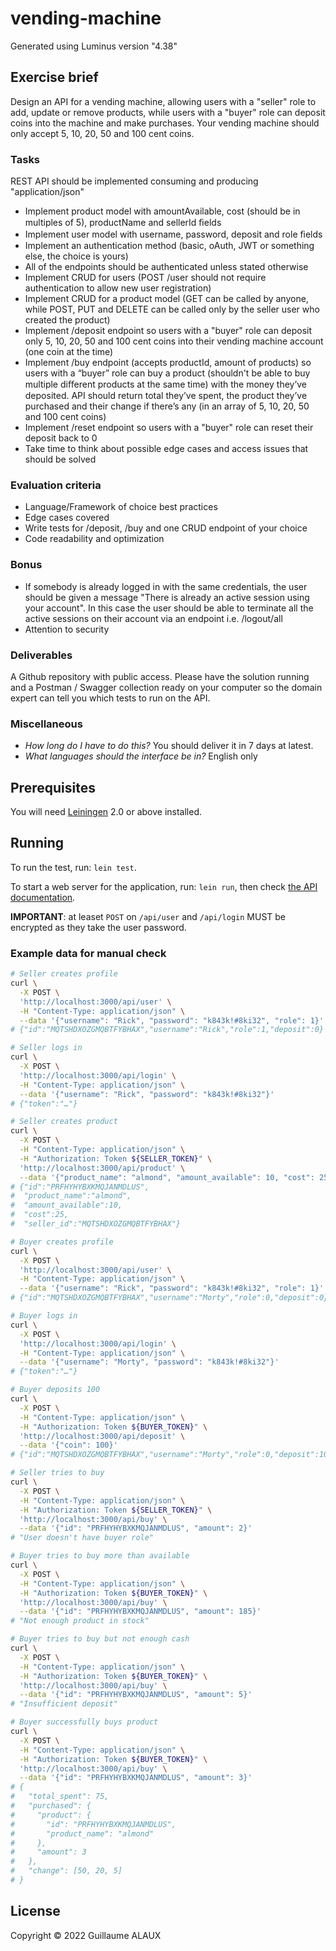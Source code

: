 # vending-machine

Generated using Luminus version "4.38"

## Exercise brief

Design an API for a vending machine, allowing users with a "seller" role to
add, update or remove products, while users with a "buyer" role can deposit
coins into the machine and make purchases. Your vending machine should only
accept 5, 10, 20, 50 and 100 cent coins.

### Tasks

REST API should be implemented consuming and producing "application/json"
- Implement product model with amountAvailable, cost (should be in multiples of
  5), productName and sellerId ﬁelds
- Implement user model with username, password, deposit and role ﬁelds
- Implement an authentication method (basic, oAuth, JWT or something else, the
  choice is yours)
- All of the endpoints should be authenticated unless stated otherwise
- Implement CRUD for users (POST /user should not require authentication to
  allow new user registration)
- Implement CRUD for a product model (GET can be called by anyone, while POST,
  PUT and DELETE can be called only by the seller user who created the product)
- Implement /deposit endpoint so users with a "buyer" role can deposit only 5,
  10, 20, 50 and 100 cent coins into their vending machine account (one coin at
  the time)
- Implement /buy endpoint (accepts productId, amount of products) so users with
  a “buyer” role can buy a product (shouldn't be able to buy multiple diﬀerent
  products at the same time) with the money they’ve deposited. API should
  return total they’ve spent, the product they’ve purchased and their change if
  there’s any (in an array of 5, 10, 20, 50 and 100 cent coins)
- Implement /reset endpoint so users with a "buyer" role can reset their
  deposit back to 0
- Take time to think about possible edge cases and access issues that should be
  solved

### Evaluation criteria

- Language/Framework of choice best practices
- Edge cases covered
- Write tests for /deposit, /buy and one CRUD endpoint of your choice
- Code readability and optimization

### Bonus

- If somebody is already logged in with the same credentials, the user should
  be given a message "There is already an active session using your account".
  In this case the user should be able to terminate all the active sessions on
  their account via an endpoint i.e. /logout/all
- Attention to security

### Deliverables

A Github repository with public access. Please have the solution running and a
Postman / Swagger collection ready on your computer so the domain expert can
tell you which tests to run on the API.

### Miscellaneous

- _How long do I have to do this?_ You should deliver it in 7 days at latest.
- _What languages should the interface be in?_ English only


## Prerequisites

You will need [Leiningen][1] 2.0 or above installed.

[1]: https://github.com/technomancy/leiningen

## Running

To run the test, run: `lein test`.

To start a web server for the application, run: `lein run`, then check [the API
documentation](http://localhost:3000/).

**IMPORTANT**: at leaset `POST` on `/api/user` and `/api/login` MUST be
encrypted as they take the user password.

### Example data for manual check

```bash
# Seller creates profile
curl \
  -X POST \
  'http://localhost:3000/api/user' \
  -H "Content-Type: application/json" \
  --data '{"username": "Rick", "password": "k843k!#8ki32", "role": 1}'
# {"id":"MQTSHDXOZGMQBTFYBHAX","username":"Rick","role":1,"deposit":0}

# Seller logs in
curl \
  -X POST \
  'http://localhost:3000/api/login' \
  -H "Content-Type: application/json" \
  --data '{"username": "Rick", "password": "k843k!#8ki32"}'
# {"token":"…"}

# Seller creates product
curl \
  -X POST \
  -H "Content-Type: application/json" \
  -H "Authorization: Token ${SELLER_TOKEN}" \
  'http://localhost:3000/api/product' \
  --data '{"product_name": "almond", "amount_available": 10, "cost": 25}'
# {"id":"PRFHYHYBXKMQJANMDLUS",
#  "product_name":"almond",
#  "amount_available":10,
#  "cost":25,
#  "seller_id":"MQTSHDXOZGMQBTFYBHAX"}

# Buyer creates profile
curl \
  -X POST \
  'http://localhost:3000/api/user' \
  -H "Content-Type: application/json" \
  --data '{"username": "Rick", "password": "k843k!#8ki32", "role": 1}'
# {"id":"MQTSHDXOZGMQBTFYBHAX","username":"Morty","role":0,"deposit":0}

# Buyer logs in
curl \
  -X POST \
  'http://localhost:3000/api/login' \
  -H "Content-Type: application/json" \
  --data '{"username": "Morty", "password": "k843k!#8ki32"}'
# {"token":"…"}

# Buyer deposits 100
curl \
  -X POST \
  -H "Content-Type: application/json" \
  -H "Authorization: Token ${BUYER_TOKEN}" \
  'http://localhost:3000/api/deposit' \
  --data '{"coin": 100}'
# {"id":"MQTSHDXOZGMQBTFYBHAX","username":"Morty","role":0,"deposit":100}

# Seller tries to buy
curl \
  -X POST \
  -H "Content-Type: application/json" \
  -H "Authorization: Token ${SELLER_TOKEN}" \
  'http://localhost:3000/api/buy' \
  --data '{"id": "PRFHYHYBXKMQJANMDLUS", "amount": 2}'
# "User doesn't have buyer role"

# Buyer tries to buy more than available
curl \
  -X POST \
  -H "Content-Type: application/json" \
  -H "Authorization: Token ${BUYER_TOKEN}" \
  'http://localhost:3000/api/buy' \
  --data '{"id": "PRFHYHYBXKMQJANMDLUS", "amount": 185}'
# "Not enough product in stock"

# Buyer tries to buy but not enough cash
curl \
  -X POST \
  -H "Content-Type: application/json" \
  -H "Authorization: Token ${BUYER_TOKEN}" \
  'http://localhost:3000/api/buy' \
  --data '{"id": "PRFHYHYBXKMQJANMDLUS", "amount": 5}'
# "Insufficient deposit"

# Buyer successfully buys product
curl \
  -X POST \
  -H "Content-Type: application/json" \
  -H "Authorization: Token ${BUYER_TOKEN}" \
  'http://localhost:3000/api/buy' \
  --data '{"id": "PRFHYHYBXKMQJANMDLUS", "amount": 3}'
# {
#   "total_spent": 75,
#   "purchased": {
#     "product": {
#       "id": "PRFHYHYBXKMQJANMDLUS",
#       "product_name": "almond"
#     },
#     "amount": 3
#   },
#   "change": [50, 20, 5]
# }
```

## License

Copyright © 2022 Guillaume ALAUX
